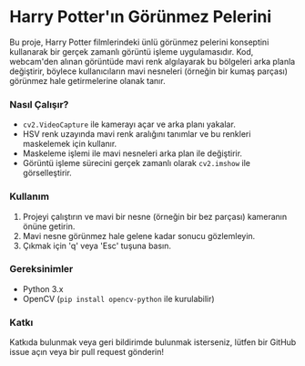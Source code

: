 # Harry Potter'ın Görünmez Pelerini

Bu proje, Harry Potter filmlerindeki ünlü görünmez pelerini konseptini kullanarak bir gerçek zamanlı görüntü işleme uygulamasıdır. Kod, webcam'den alınan görüntüde mavi renk algılayarak bu bölgeleri arka planla değiştirir, böylece kullanıcıların mavi nesneleri (örneğin bir kumaş parçası) görünmez hale getirmelerine olanak tanır.

### Nasıl Çalışır?

- `cv2.VideoCapture` ile kamerayı açar ve arka planı yakalar.
- HSV renk uzayında mavi renk aralığını tanımlar ve bu renkleri maskelemek için kullanır.
- Maskeleme işlemi ile mavi nesneleri arka plan ile değiştirir.
- Görüntü işleme sürecini gerçek zamanlı olarak `cv2.imshow` ile görselleştirir.

### Kullanım

1. Projeyi çalıştırın ve mavi bir nesne (örneğin bir bez parçası) kameranın önüne getirin.
2. Mavi nesne görünmez hale gelene kadar sonucu gözlemleyin.
3. Çıkmak için 'q' veya 'Esc' tuşuna basın.

### Gereksinimler

- Python 3.x
- OpenCV (`pip install opencv-python` ile kurulabilir)

### Katkı

Katkıda bulunmak veya geri bildirimde bulunmak isterseniz, lütfen bir GitHub issue açın veya bir pull request gönderin!

